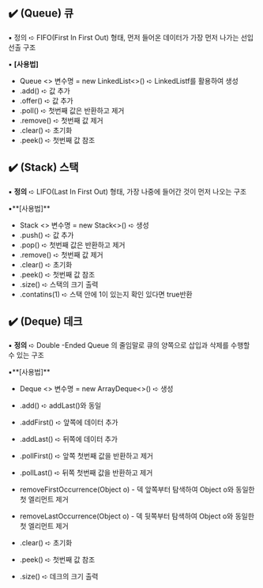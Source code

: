 ## ✔️ (Queue) 큐

▪️ 정의  ➪ FIFO(First In First Out) 형태, 먼저 들어온 데이터가 가장 먼저 나가는 선입선출 구조

▪️ **[사용법]** 

* Queue <> 변수명 = new LinkedList<>() ➪ LinkedListf를 활용하여 생성
* .add() ➪ 값 추가 
* .offer() ➪ 값 추가 
* .poll() ➪ 첫번째 값은 반환하고 제거 
* .remove()  ➪ 첫번째 값 제거 
* .clear() ➪ 초기화
* .peek() ➪ 첫번째 값 참조 







## ✔️ (Stack)  스택

▪️ **정의** ➪  LIFO(Last In First Out) 형태, 가장 나중에 들어간 것이 먼저 나오는 구조

▪️**[사용법]**

* Stack <> 변수명 = new Stack<>() ➪ 생성
* .push() ➪ 값 추가 
* .pop() ➪ 첫번째 값은 반환하고 제거 
* .remove()  ➪ 첫번째 값 제거 
* .clear() ➪ 초기화
* .peek() ➪ 첫번째 값 참조 
* .size() ➪ 스택의 크기 출력 
* .contatins(1) ➪ 스택 안에 1이 있는지 확인 있다면 true반환 





## ✔️ (Deque)  데크

▪️ **정의** ➪  Double -Ended Queue 의 줄임말로 큐의 양쪽으로 삽입과 삭제를 수행할 수 있는 구조 

▪️**[사용법]**

* Deque <> 변수명 = new ArrayDeque<>() ➪ 생성

* .add() ➪ addLast()와 동일

* .addFirst() ➪ 앞쪽에 데이터 추가  

* .addLast() ➪  뒤쪽에 데이터 추가 

* .pollFirst() ➪ 앞쪽 첫번째 값을 반환하고 제거 

* .pollLast() ➪ 뒤쪽 첫번째 값을 반환하고 제거 

* removeFirstOccurrence(Object o) - 덱 앞쪽부터 탐색하여 Object o와 동일한 첫 엘리먼트 제거 

* removeLastOccurrence(Object o) - 덱 뒷쪽부터 탐색하여 Object o와 동일한 첫 엘리먼트 제거 

* .clear() ➪ 초기화

* .peek() ➪ 첫번째 값 참조 

* .size() ➪ 데크의 크기 출력 

  